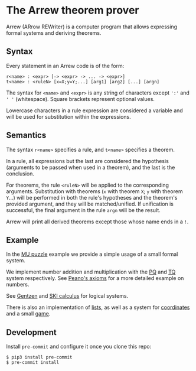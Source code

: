 # The Arrew theorem prover

Arrew (ARrow REWriter) is a computer program that allows expressing formal systems and deriving theorems.

## Syntax

Every statement in an Arrew code is of the form:

```
r<name> : <expr> [-> <expr> -> ... -> <expr>]
t<name> : <ruleN> [x=X;y=Y;...] [arg1] [arg2] [...] [argn]
```

The syntax for `<name>` and `<expr>` is any string of characters except `':'` and `' '` (whitespace). Square brackets represent optional values.

Lowercase characters in a rule expression are considered a variable and will be used for substitution within the expressions.

## Semantics

The syntax `r<name>` specifies a rule, and `t<name>` specifies a theorem.

In a rule, all expressions but the last are considered the hypothesis (arguments to be passed when used in a theorem), and the last is the conclusion.

For theorems, the rule `<ruleN>` will be applied to the corresponding arguments. Substitution with theorems (`x` with theorem `X`; `y` with theorem `Y`...) will be performed in both the rule's hypotheses and the theorem's provided argument, and they will be matched/unified. If unification is successful, the final argument in the rule `argn` will be the result.

Arrew will print all derived theorems except those whose name ends in a `!`.

## Example

In the [MU puzzle](./examples/miu.arw) example we provide a simple usage of a small formal system.

We implement number addition and multiplication with the [PQ](./examples/pq.arw) and [TQ](examples/tq.arw) system respectively. See [Peano's axioms](./examples/peano.arw) for a more detailed example on numbers.

See [Gentzen](./examples/gentzen.arw) and [SKI calculus](./examples/ski.arw) for logical systems.

There is also an implementation of [lists](examples/list.arw), as well as a system for [coordinates](./examples/coord.arw) and a small [game](./examples/coordgame.arw).

## Development

Install `pre-commit` and configure it once you clone this repo:

```
$ pip3 install pre-commit
$ pre-commit install
```
